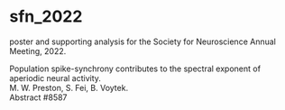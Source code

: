 # sfn_2022

poster and supporting analysis for the Society for Neuroscience Annual Meeting, 2022.  

Population spike-synchrony contributes to the spectral exponent of aperiodic neural activity.  
M. W. Preston, S. Fei, B. Voytek.  
Abstract \#8587